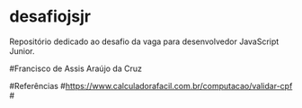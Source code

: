 # desafiojsjr
Repositório dedicado ao desafio da vaga para desenvolvedor JavaScript Junior.

#Francisco de Assis Araújo da Cruz

#Referências
    #https://www.calculadorafacil.com.br/computacao/validar-cpf
    #
    
